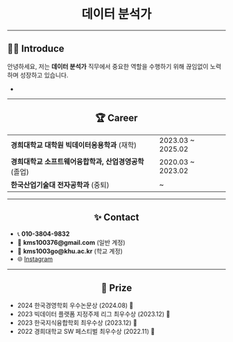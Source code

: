 <h1 align="center">데이터 분석가</h1>

---

## 🧑‍💻 Introduce
<p>
안녕하세요, 저는 <strong>데이터 분석가</strong> 직무에서 중요한 역할을 수행하기 위해 끊임없이 노력하며 성장하고 있습니다.
</p>

<ul>
  <li></li>
</ul>

---

<div align="center">
  <h2>🏆 Career</h2>
</div>

<table>
  <tr>
    <td><strong>경희대학교 대학원 빅데이터응용학과</strong> (재학)</td>
    <td>2023.03 ~ 2025.02</td>
  </tr>
  <tr>
    <td><strong>경희대학교 소프트웨어융합학과, 산업경영공학</strong> (졸업)</td>
    <td>2020.03 ~ 2023.02</td>
  </tr>
  <tr>
    <td><strong>한국산업기술대 전자공학과</strong> (중퇴)</td>
    <td>~</td>
  </tr>
</table>

---

<div align="center">
  <h2>✨ Contact</h2>
</div>

<ul>
  <li>📞 <strong>010-3804-9832</strong></li>
  <li>📧 <strong>kms100376@gmail.com</strong> (일반 계정)</li>
  <li>📧 <strong>kms1003go@khu.ac.kr</strong> (학교 계정)</li>
  <li>🌐 <a href="https://instagram.com/mskang_97">Instagram</a></li>
</ul>

---

<div align="center">
  <h2>🏅 Prize</h2>
</div>

<ul>
  <li>2024 한국경영학회 우수논문상 (2024.08) 🎉</li>
  <li>2023 빅데이터 플랫폼 지정주제 리그 최우수상 (2023.12) 🎉</li>
  <li>2023 한국지식융합학회 최우수상 (2023.12) 🎉</li>
  <li>2022 경희대학교 SW 페스티벌 최우수상 (2022.11) 🎉</li>
</ul>
